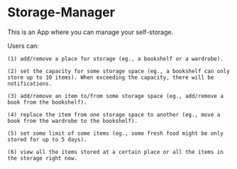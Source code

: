 # Storage-Manager

This is an App where you can manage your self-storage.

Users can: 

    (1) add/remove a place for storage (eg., a bookshelf or a wardrobe).
    
    (2) set the capacity for some storage space (eg., a bookshelf can only store up to 10 items). When exceeding the capacity, there will be notifications.
    
    (3) add/remove an item to/from some storage space (eg., add/remove a book from the bookshelf).
    
    (4) replace the item from one storage space to another (eg., move a book from the wardrobe to the bookshelf).
    
    (5) set some limit of some items (eg., some fresh food might be only stored for up to 5 days).
    
    (6) view all the items stored at a certain place or all the items in the storage right now.
